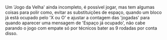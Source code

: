 Um 'Jogo da Velha' ainda incompleto, é possível jogar, mas tem algumas coisas para polir como, evitar as substituições de espaço,
quando um bloco já está ocupado pelo 'X ou O' e ajustar a contagem das 'jogadas' para quando aparecer uma mensagem de 'Espaço já ocupado',
não cabe parando o jogo com empate só por técnicos bater as 9 rodadas por conta disso.
